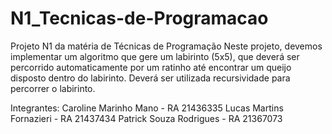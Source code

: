# N1_Tecnicas-de-Programacao
 
Projeto N1 da matéria de Técnicas de Programação
Neste projeto, devemos implementar um algoritmo que gere um labirinto (5x5), que deverá ser percorrido automaticamente por um ratinho até encontrar um queijo disposto dentro do labirinto.
Deverá ser utilizada recursividade para percorrer o labirinto.

Integrantes:
Caroline Marinho Mano - RA 21436335
Lucas Martins Fornazieri - RA 21437434
Patrick Souza Rodrigues - RA 21367073